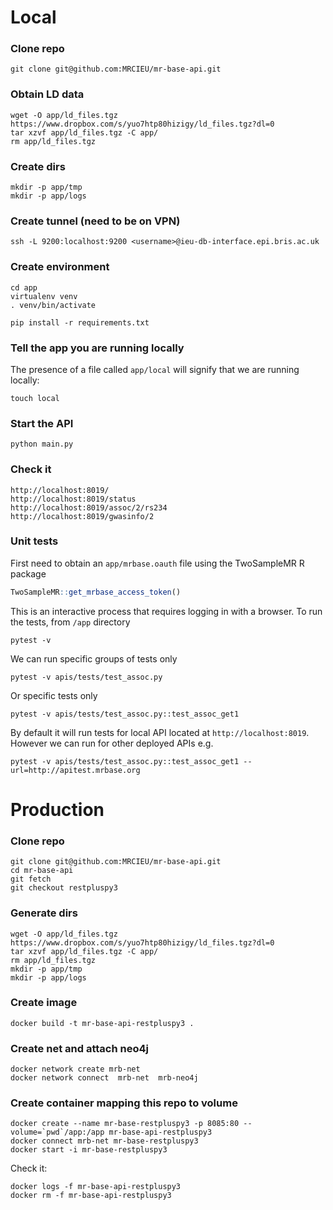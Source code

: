 # Local


### Clone repo

```
git clone git@github.com:MRCIEU/mr-base-api.git
```

### Obtain LD data
```
wget -O app/ld_files.tgz https://www.dropbox.com/s/yuo7htp80hizigy/ld_files.tgz?dl=0
tar xzvf app/ld_files.tgz -C app/
rm app/ld_files.tgz
```

### Create dirs

```
mkdir -p app/tmp
mkdir -p app/logs
```


### Create tunnel (need to be on VPN)
```
ssh -L 9200:localhost:9200 <username>@ieu-db-interface.epi.bris.ac.uk
```


### Create environment
```
cd app
virtualenv venv
. venv/bin/activate

pip install -r requirements.txt
```

### Tell the app you are running locally

The presence of a file called `app/local` will signify that we are running locally:

```
touch local
```

### Start the API
```
python main.py
```

### Check it
```
http://localhost:8019/
http://localhost:8019/status
http://localhost:8019/assoc/2/rs234
http://localhost:8019/gwasinfo/2
```

### Unit tests
First need to obtain an `app/mrbase.oauth` file using the TwoSampleMR R package

```r
TwoSampleMR::get_mrbase_access_token()
```

This is an interactive process that requires logging in with a browser. To run the tests, from `/app` directory

```
pytest -v
```

We can run specific groups of tests only

```
pytest -v apis/tests/test_assoc.py
```

Or specific tests only

```
pytest -v apis/tests/test_assoc.py::test_assoc_get1
```

By default it will run tests for local API located at `http://localhost:8019`. However we can run for other deployed APIs e.g.

```
pytest -v apis/tests/test_assoc.py::test_assoc_get1 --url=http://apitest.mrbase.org
```


# Production

### Clone repo

```
git clone git@github.com:MRCIEU/mr-base-api.git
cd mr-base-api
git fetch
git checkout restpluspy3
```

### Generate dirs
```
wget -O app/ld_files.tgz https://www.dropbox.com/s/yuo7htp80hizigy/ld_files.tgz?dl=0
tar xzvf app/ld_files.tgz -C app/
rm app/ld_files.tgz
mkdir -p app/tmp
mkdir -p app/logs
```

### Create image

```
docker build -t mr-base-api-restpluspy3 .
```

### Create net and attach neo4j
```
docker network create mrb-net
docker network connect  mrb-net  mrb-neo4j
```

### Create container mapping this repo to volume

```
docker create --name mr-base-restpluspy3 -p 8085:80 --volume=`pwd`/app:/app mr-base-api-restpluspy3
docker connect mrb-net mr-base-restpluspy3
docker start -i mr-base-restpluspy3
```

Check it:

```
docker logs -f mr-base-api-restpluspy3
docker rm -f mr-base-api-restpluspy3
```
